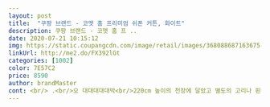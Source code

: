 ```yaml
---
layout: post 
title:  "쿠팡 브랜드 - 코멧 홈 프리미엄 쉬폰 커튼, 화이트" 
description: 쿠팡 브랜드 - 코멧 홈 프 ..
date: 2020-07-21 10:15:12 
img: https://static.coupangcdn.com/image/retail/images/368088687163675-df9c3401-c930-46d1-aa2f-b1768ee1d89c.jpg 
linkUrl: http://me2.do/FX392lGt 
categories: [1002] 
color: 7E57C2 
price: 8590 
author: brandMaster 
cont: <br/> .<br/>오 대대대대대박<br/>220cm 높이의 천장에 달았고 별도의 고리나 핀 없이 바로 봉에 끼웠음<br/>가격 대비 퀄리티가 좋았음<br/>구매가격 9040원<br/>구입했는데<br/>그냥 커튼을 걷어두기에는 커튼 뒷쪽의 옷장과 행거 때문에 보기에 안 좋았는데 쉬폰 커튼을 쳐두니 은근하게 다 가려줘서 예쁨<br/>그리고 그냥 봉에 끼웠는데도 윗부분에 주름이 잘 잡혀져서 커튼이 전체적으로 주름이 꽤 잘 잡힘<br/>그리고 햇빛이 곧장 들어오는 게 아니라 요 얇은 커튼이 그래도 한 겹 가려줘서 은은하게 들어오는 햇빛이어서 좋음<br/>너무 좋아요 강추<br/>넉넉하게 4개를 구입하니까 적당한 주름이 있어서 예뻐요.<br/><br/>대대대대대대만족입니다.<br/><br/>또 암막커튼은 커튼 자체의 무게가 있어서 무게 잡아줄 필요가 없는데 쉬폰커튼은 무게를 잡아주지 않으면 창문 열 때 난리 날 것 같았음<br/>또, 요즘 집에만 있다보니 밤낮 구분이 사라지는 중인데 해가 뜰 때 같이 일어나보자 싶어서 쉬폰커튼을 찾아봄<br/>로켓배송에다가 제가 원하는 사이즈에다가<br/>맨날 어둡게 있다가 커튼 걷어두면 어색했는데 쉬폰커튼은 햇빛도 뒤의 행거도 한 번 가려줘서 만족<br/> 
---
```

 